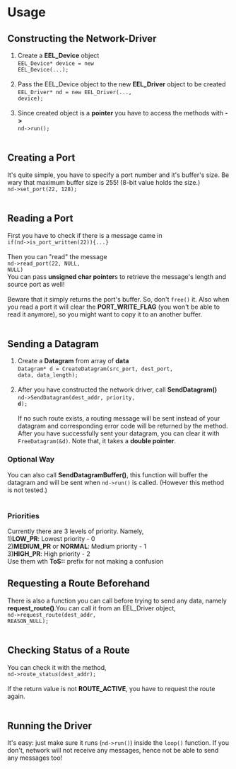 # Usage

## Constructing the Network-Driver
1) Create a <b>EEL_Device</b> object<br><code>EEL_Device* device = new EEL_Device(...);</code><br><br>
2) Pass the EEL_Device object to the new <b>EEL_Driver</b> object to be created<br><code>EEL_Driver* nd = new EEL_Driver(..., device);</code><br><br>
3) Since created object is a <b>pointer</b> you have to access the methods with <b>-></b><br><code>nd->run();</code><br><br>

## Creating a Port
It's quite simple, you have to specify a port number and it's buffer's size. Be wary that maximum buffer size is 255! (8-bit value holds the size.)<br><code>nd->set_port(22, 128);</code><br><br>

## Reading a Port
First you have to check if there is a message came in<br><code>if(nd->is_port_written(22)){...}</code><br><br>
Then you can "read" the message<br><code>nd->read_port(22, NULL, NULL)</code><br>You can pass <b>unsigned char pointer</b>s to retrieve the message's length and source port as well!<br><br>
Beware that it simply returns the port's buffer. So, don't <code>free()</code> it. Also when you read a port it will clear the <b>PORT_WRITE_FLAG</b> (you won't be able to read it anymore), so you might want to copy it to an another buffer.<br><br>


## Sending a Datagram
1) Create a <b>Datagram</b> from array of <b>data</b><br><code>Datagram* d = CreateDatagram(src_port, dest_port, data, data_length);</code><br><br>
2) After you have constructed the network driver, call <b>SendDatagram()</b><br><code>nd->SendDatagram(dest_addr, priority, <b>d</b>);</code><br><br>
If no such route exists, a routing message will be sent instead of your datagram and corresponding error code will be returned by the method.<br>
After you have successfully sent your datagram, you can clear it with <code>FreeDatagram(&d)</code>. Note that, it takes a <b>double pointer</b>.
### Optional Way
You can also call <b>SendDatagramBuffer()</b>, this function will buffer the datagram and will be sent when <code>nd->run()</code> is called. (However this method is not tested.)<br><br>

### Priorities
Currently there are 3 levels of priority. Namely,<br>
1)<b>LOW_PR</b>: Lowest priority - 0<br>
2)<b>MEDIUM_PR</b> or <b>NORMAL</b>: Medium priority - 1<br>
3)<b>HIGH_PR</b>: High priority - 2<br>
Use them wth <b>ToS::</b> prefix for not making a confusion<br>

## Requesting a Route Beforehand
There is also a function you can call before trying to send any data, namely <b>request_route()</b>.You can call it from an EEL_Driver object,<br><code>nd->request_route(dest_addr, REASON_NULL);</code><br><br>

## Checking Status of a Route
You can check it with the method,<br>
<code>nd->route_status(dest_addr);</code><br><br>
If the return value is not <b>ROUTE_ACTIVE</b>, you have to request the route again.<br><br>

## Running the Driver
It's easy: just make sure it runs (<code>nd->run()</code>) inside the <code>loop()</code> function. If you don't, network will not receive any messages, hence not be able to send any messages too!<br><br>
